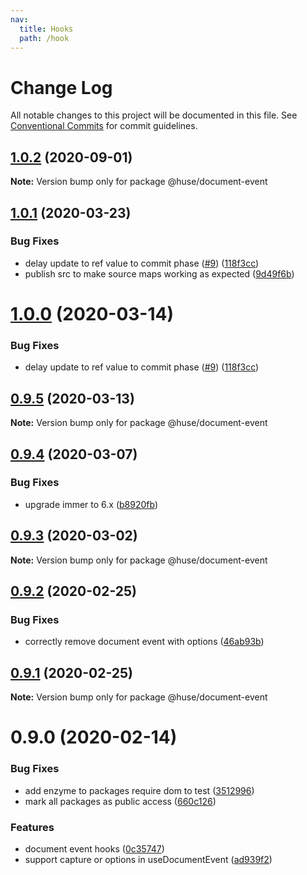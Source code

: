 ```yaml
---
nav:
  title: Hooks
  path: /hook
---
```


# Change Log

All notable changes to this project will be documented in this file.
See [Conventional Commits](https://conventionalcommits.org) for commit guidelines.

## [1.0.2](https://github.com/ecomfe/react-hooks/compare/@huse/document-event@1.0.1...@huse/document-event@1.0.2) (2020-09-01)

**Note:** Version bump only for package @huse/document-event





## [1.0.1](https://github.com/ecomfe/react-hooks/compare/@huse/document-event@0.9.4...@huse/document-event@1.0.1) (2020-03-23)


### Bug Fixes

* delay update to ref value to commit phase ([#9](https://github.com/ecomfe/react-hooks/issues/9)) ([118f3cc](https://github.com/ecomfe/react-hooks/commit/118f3cc61a48422b06e3d3652de8c619aed1521e))
* publish src to make source maps working as expected ([9d49f6b](https://github.com/ecomfe/react-hooks/commit/9d49f6b294a445c302f05da958c6e427e7eae669))





# [1.0.0](https://github.com/ecomfe/react-hooks/compare/@huse/document-event@0.9.4...@huse/document-event@1.0.0) (2020-03-14)


### Bug Fixes

* delay update to ref value to commit phase ([#9](https://github.com/ecomfe/react-hooks/issues/9)) ([118f3cc](https://github.com/ecomfe/react-hooks/commit/118f3cc61a48422b06e3d3652de8c619aed1521e))





## [0.9.5](https://github.com/ecomfe/react-hooks/compare/@huse/document-event@0.9.4...@huse/document-event@0.9.5) (2020-03-13)

**Note:** Version bump only for package @huse/document-event





## [0.9.4](https://github.com/ecomfe/react-hooks/compare/@huse/document-event@0.9.3...@huse/document-event@0.9.4) (2020-03-07)


### Bug Fixes

* upgrade immer to 6.x ([b8920fb](https://github.com/ecomfe/react-hooks/commit/b8920fb67a14bd111b543efdcd58b67b8277ba46))





## [0.9.3](https://github.com/ecomfe/react-hooks/compare/@huse/document-event@0.9.2...@huse/document-event@0.9.3) (2020-03-02)

**Note:** Version bump only for package @huse/document-event





## [0.9.2](https://github.com/ecomfe/react-hooks/compare/@huse/document-event@0.9.1...@huse/document-event@0.9.2) (2020-02-25)


### Bug Fixes

* correctly remove document event with options ([46ab93b](https://github.com/ecomfe/react-hooks/commit/46ab93b7998cc9c02e39c94881681f2ac7373d0c))





## [0.9.1](https://github.com/ecomfe/react-hooks/compare/@huse/document-event@0.9.0...@huse/document-event@0.9.1) (2020-02-25)

**Note:** Version bump only for package @huse/document-event





# 0.9.0 (2020-02-14)


### Bug Fixes

* add enzyme to packages require dom to test ([3512996](https://github.com/ecomfe/react-hooks/commit/351299610b2a960c846c105318146e2575cf2791))
* mark all packages as public access ([660c126](https://github.com/ecomfe/react-hooks/commit/660c1265ee27cb0de0e7b456904a22f4370002d0))


### Features

* document event hooks ([0c35747](https://github.com/ecomfe/react-hooks/commit/0c35747ffd373947d7dfefbdac6e012d28fbce9f))
* support capture or options in useDocumentEvent ([ad939f2](https://github.com/ecomfe/react-hooks/commit/ad939f25fa6d424548515bde5b9c0c910bd5e592))
